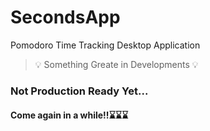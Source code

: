 # SecondsApp
Pomodoro Time Tracking Desktop Application

> 💡 Something Greate in Developments 💡

### Not Production Ready Yet...

#### Come again in a while!!⌛⌛⌛
